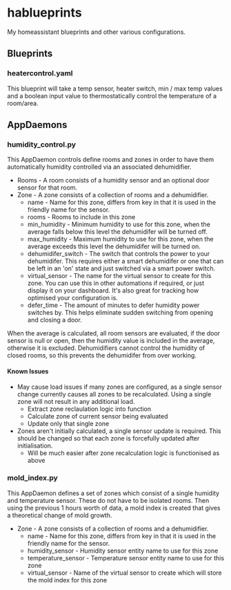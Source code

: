 # hablueprints

My homeassistant blueprints and other various configurations.

## Blueprints

### heatercontrol.yaml

This blueprint will take a temp sensor, heater switch, min / max temp values and a boolean input value to thermostatically control the temperature of a room/area.

## AppDaemons

### humidity_control.py

This AppDaemon controls define rooms and zones in order to have them automatically humidity controlled via an associated dehumidifier.

* Rooms - A room consists of a humidity sensor and an optional door sensor for that room.
* Zone - A zone consists of a collection of rooms and a dehumidifier.
    * name - Name for this zone, differs from key in that it is used in the friendly name for the sensor.
    * rooms - Rooms to include in this zone
    * min_humidity - Minimum humidity to use for this zone, when the average falls below this level the dehumidifer will be turned off.
    * max_humidity - Maximum humidity to use for this zone, when the average exceeds this level the dehumidifer will be turned on.
    * dehumidifer_switch - The switch that controls the power to your dehumidifer. This requires either a smart dehumidifer or one that can be left in an 'on' state and just switched via a smart power switch.
    * virtual_sensor - The name for the virtual sensor to create for this zone.  You can use this in other automations if required, or just display it on your dashboard. It's also great for tracking how optimised your configuration is.
    * defer_time - The amount of minutes to defer humidity power switches by. This helps eliminate sudden switching from opening and closing a door.

When the average is calculated, all room sensors are evaluated, if the door sensor is null or open, then the humidity value is included in the average, otherwise it is excluded. Dehumidifiers cannot control the humidity of closed rooms, so this prevents the dehumidifer from over working.

#### Known Issues

* May cause load issues if many zones are configured, as a single sensor change currently causes all zones to be recalculated.  Using a single zone will not result in any additional load.
  - Extract zone reclaulation logic into function
  - Calculate zone of current sensor being evaluated
  - Update only that single zone
* Zones aren't initially calculated, a single sensor update is required. This should be changed so that each zone is forcefully updated after initialisation.
  - Will be much easier after zone recalculation logic is functionised as above


### mold_index.py

This AppDaemon defines a set of zones which consist of a single humidity and temperature sensor.  These do not have to be isolated rooms. Then using the previous 1 hours worth of data, a mold index is created that gives a theoretical change of mold growth.

* Zone - A zone consists of a collection of rooms and a dehumidifier.
    * name - Name for this zone, differs from key in that it is used in the friendly name for the sensor.
    * humidity_sensor - Humidity sensor entity name to use for this zone
    * temperature_sensor - Temperature sensor entity name to use for this zone
    * virtual_sensor - Name of the virtual sensor to create which will store the mold index for this zone
